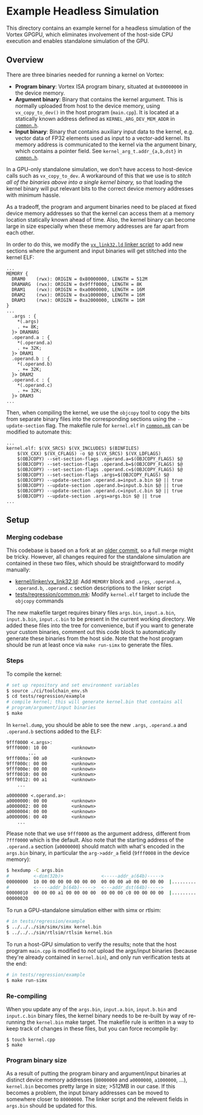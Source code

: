Example Headless Simulation
===========================

This directory contains an example kernel for a headless simulation of the
Vortex GPGPU, which eliminates involvement of the host-side CPU execution and
enables standalone simulation of the GPU.

## Overview

There are three binaries needed for running a kernel on Vortex:

* **Program binary**: Vortex ISA program binary, situated at `0x80000000` in
  the device memory.
* **Argument binary**: Binary that contains the kernel argument.  This is normally
  uploaded from host to the device memory, using `vx_copy_to_dev()` in the host
  program (`main.cpp`).  It is located at a statically known address defined as
  `KERNEL_ARG_DEV_MEM_ADDR` in [`common.h`](common.h).
* **Input binary**: Binary that contains auxiliary input data to the kernel,
  e.g. vector data of FP32 elements used as input to a vector-add kernel. Its
  memory address is communicated to the kernel via the argument binary,
  which contains a pointer field. See `kernel_arg_t.addr_{a,b,dst}` in
  [`common.h`](common.h).

In a GPU-only standalone simulation, we don't have access to host-device calls
such as `vx_copy_to_dev`.  A workaround of this that we use is to _stitch all
of the binaries above into a single kernel binary,_  so that loading the kernel
binary will put relevant bits to the correct device memory addresses with
minimum hassle.

As a tradeoff, the program and argument binaries need to be placed at fixed
device memory addresses so that the kernel can access them at a memory location
statically known ahead of time.  Also, the kernel binary can become large in
size especially when these memory addresses are far apart from each other.

In order to do this, we modify the [`vx_link32.ld` linker
script](/kernel/linker/vx_link32.ld) to add new sections where the argument and
input binaries will get stitched into the kernel ELF:

```
...
MEMORY {
  DRAM0    (rwx): ORIGIN = 0x80000000, LENGTH = 512M
  DRAMARG  (rwx): ORIGIN = 0x9fff0000, LENGTH = 8K
  DRAM1    (rwx): ORIGIN = 0xa0000000, LENGTH = 16M
  DRAM2    (rwx): ORIGIN = 0xa1000000, LENGTH = 16M
  DRAM3    (rwx): ORIGIN = 0xa2000000, LENGTH = 16M
}
...
  .args : {
    *(.args)
    . += 8K;
  }> DRAMARG
  .operand.a : {
    *(.operand.a)
    . += 32K;
  }> DRAM1
  .operand.b : {
    *(.operand.b)
    . += 32K;
  }> DRAM2
  .operand.c : {
    *(.operand.c)
    . += 32K;
  }> DRAM3
...
```

Then, when compiling the kernel, we use the `objcopy` tool to copy the bits
from separate binary files into the corresponding sections using the
`--update-section` flag.  The makefile rule for `kernel.elf` in
[`common.mk`](/tests/regression/common.mk) can be modified to automate this:

```
...
kernel.elf: $(VX_SRCS) $(VX_INCLUDES) $(BINFILES)
	$(VX_CXX) $(VX_CFLAGS) -o $@ $(VX_SRCS) $(VX_LDFLAGS)
	$(OBJCOPY) --set-section-flags .operand.a=$(OBJCOPY_FLAGS) $@
	$(OBJCOPY) --set-section-flags .operand.b=$(OBJCOPY_FLAGS) $@
	$(OBJCOPY) --set-section-flags .operand.c=$(OBJCOPY_FLAGS) $@
	$(OBJCOPY) --set-section-flags .args=$(OBJCOPY_FLAGS) $@
	$(OBJCOPY) --update-section .operand.a=input.a.bin $@ || true
	$(OBJCOPY) --update-section .operand.b=input.b.bin $@ || true
	$(OBJCOPY) --update-section .operand.c=input.c.bin $@ || true
	$(OBJCOPY) --update-section .args=args.bin $@ || true
...
```

## Setup

### Merging codebase

This codebase is based on a fork at an [older
commit](https://github.com/vortexgpgpu/vortex/tree/5f2b10b8), so a full merge
might be tricky.
However, all changes required for the standalone simulation are contained in
these two files, which should be straightforward to modify manually:

* [kernel/linker/vx_link32.ld](/kernel/linker/vx_link32.ld): Add `MEMORY` block
  and `.args`, `.operand.a`, `.operand.b`, `.operand.c` section descriptions to
  the linker script
* [tests/regression/common.mk](/tests/regression/common.mk): Modify
  `kernel.elf` target to include the `objcopy` commands

The new makefile target requires binary files `args.bin`, `input.a.bin`,
`input.b.bin`, `input.c.bin` to be present in the current working directory.
We added these files into the tree for convenience, but if you want to generate
your custom binaries, comment out this code block to automatically generate
these binaries from the host side.  Note that the host program should be run at
least once via `make run-simx` to generate the files.

### Steps

To compile the kernel:
```bash
# set up repository and set environment variables
$ source ./ci/toolchain_env.sh
$ cd tests/regression/example
# compile kernel; this will generate kernel.bin that contains all
# program/argument/input binaries
$ make
```

In `kernel.dump`, you should be able to see the new `.args`, `.operand.a` and
`.operand.b` sections added to the ELF:
```
9fff0000 <.args>:
9fff0000: 10 00        	<unknown>
		...
9fff000a: 00 a0        	<unknown>
9fff000c: 00 00        	<unknown>
9fff000e: 00 00        	<unknown>
9fff0010: 00 00        	<unknown>
9fff0012: 00 a1        	<unknown>
    ...

a0000000 <.operand.a>:
a0000000: 00 00        	<unknown>
a0000002: 00 00        	<unknown>
a0000004: 00 00        	<unknown>
a0000006: 00 40        	<unknown>
    ...
```

Please note that we use `9fff0000` as the argument address, different from
`7fff0000` which is the default. Also note that the starting address of the
`.operand.a` section (`a0000000`) should match with what's encoded in the
`args.bin` binary, in particular the `arg->addr_a` field (`9fff0008` in the
device memory):
```bash
$ hexdump -C args.bin
#         <-dim(32b)>              <-----addr_a(64b)----->
00000000  10 00 00 00 00 00 00 00  00 00 00 a0 00 00 00 00  |................|
#         <-----addr_b(64b)----->  <---addr_dst(64b)----->
00000010  00 00 00 a1 00 00 00 00  00 00 00 c0 00 00 00 00  |................|
00000020
```

To run a GPU-standalone simulation either with simx or rtlsim:
```bash
# in tests/regression/example
$ ../../../sim/simx/simx kernel.bin
$ ../../../sim/rtlsim/rtlsim kernel.bin
```

To run a host-GPU simulation to verify the results; note that the host program
`main.cpp` is modified to *not* upload the args/input binaries (because they're
already contained in `kernel.bin`), and only run verification tests at the end:
```bash
# in tests/regression/example
$ make run-simx
```

### Re-compiling

When you update any of the `args.bin`, `input.a.bin`, `input.b.bin` and
`input.c.bin` binary files, the kernel binary needs to be re-built by way of
re-running the `kernel.bin` make target.  The makefile rule is written in a way
to keep track of changes in these files, but you can force recompile by:
```
$ touch kernel.cpp
$ make
```

### Program binary size

As a result of putting the program binary and argument/input binaries at
distinct device memory addresses (`80000000` and `a0000000`, `a1000000`, ...),
`kernel.bin` becomes pretty large in size; >512MB in our case.  If this becomes
a problem, the input binary addresses can be moved to somewhere closer to
`80000000`.  The linker script and the relevent fields in `args.bin` should be
updated for this.
